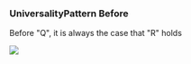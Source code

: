 ### UniversalityPattern Before

Before "Q", it is always the case that "R" holds

![](/img/patterns/UniversalityPattern_Before.svg)
